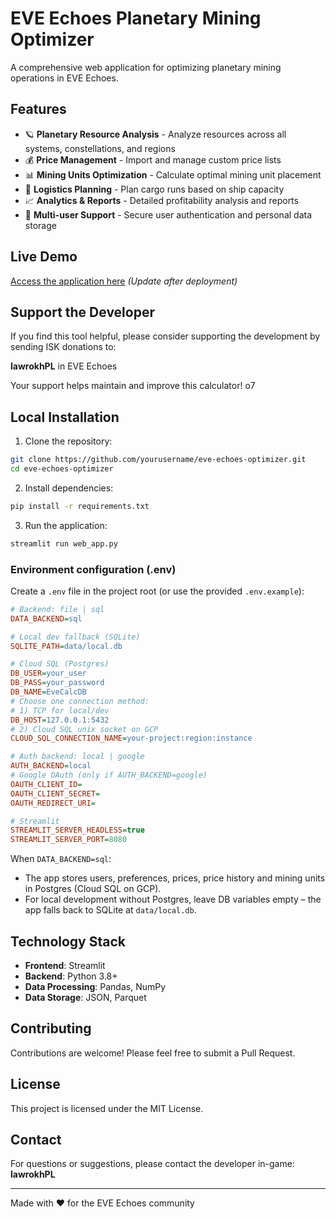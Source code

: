 # EVE Echoes Planetary Mining Optimizer

A comprehensive web application for optimizing planetary mining operations in EVE Echoes.

## Features

- 🪐 **Planetary Resource Analysis** - Analyze resources across all systems, constellations, and regions
- 💰 **Price Management** - Import and manage custom price lists
- 📊 **Mining Units Optimization** - Calculate optimal mining unit placement
- 🚀 **Logistics Planning** - Plan cargo runs based on ship capacity
- 📈 **Analytics & Reports** - Detailed profitability analysis and reports
- 👥 **Multi-user Support** - Secure user authentication and personal data storage

## Live Demo

[Access the application here](https://your-app-name.streamlit.app) *(Update after deployment)*

## Support the Developer

If you find this tool helpful, please consider supporting the development by sending ISK donations to:

**lawrokhPL** in EVE Echoes

Your support helps maintain and improve this calculator! o7

## Local Installation

1. Clone the repository:
```bash
git clone https://github.com/yourusername/eve-echoes-optimizer.git
cd eve-echoes-optimizer
```

2. Install dependencies:
```bash
pip install -r requirements.txt
```

3. Run the application:
```bash
streamlit run web_app.py
```

### Environment configuration (.env)

Create a `.env` file in the project root (or use the provided `.env.example`):

```ini
# Backend: file | sql
DATA_BACKEND=sql

# Local dev fallback (SQLite)
SQLITE_PATH=data/local.db

# Cloud SQL (Postgres)
DB_USER=your_user
DB_PASS=your_password
DB_NAME=EveCalcDB
# Choose one connection method:
# 1) TCP for local/dev
DB_HOST=127.0.0.1:5432
# 2) Cloud SQL unix socket on GCP
CLOUD_SQL_CONNECTION_NAME=your-project:region:instance

# Auth backend: local | google
AUTH_BACKEND=local
# Google OAuth (only if AUTH_BACKEND=google)
OAUTH_CLIENT_ID=
OAUTH_CLIENT_SECRET=
OAUTH_REDIRECT_URI=

# Streamlit
STREAMLIT_SERVER_HEADLESS=true
STREAMLIT_SERVER_PORT=8080
```

When `DATA_BACKEND=sql`:
- The app stores users, preferences, prices, price history and mining units in Postgres (Cloud SQL on GCP).
- For local development without Postgres, leave DB variables empty – the app falls back to SQLite at `data/local.db`.

## Technology Stack

- **Frontend**: Streamlit
- **Backend**: Python 3.8+
- **Data Processing**: Pandas, NumPy
- **Data Storage**: JSON, Parquet

## Contributing

Contributions are welcome! Please feel free to submit a Pull Request.

## License

This project is licensed under the MIT License.

## Contact

For questions or suggestions, please contact the developer in-game: **lawrokhPL**

---
Made with ❤️ for the EVE Echoes community